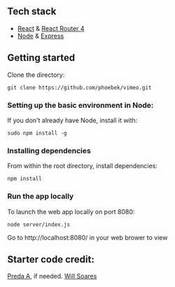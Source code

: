 ## Tech stack
* [React](https://github.com/facebook/react) & [React Router 4](https://github.com/ReactTraining/react-router)
* [Node](https://github.com/nodejs) & [Express](https://github.com/expressjs/express)


## Getting started
Clone the directory:
```
git clone https://github.com/phoebek/vimeo.git
```

### Setting up the basic environment in Node:
If you don't already have Node, install it with:
```
sudo npm install -g
```

### Installing dependencies
From within the root directory, install dependencies:
```
npm install
```
### Run the app locally
To launch the web app locally on port 8080:
```
node server/index.js
```
 Go to http://localhost:8080/ in your web brower to view

## Starter code credit:
[Preda A](https://medium.com/@Preda/getting-started-on-building-a-personal-website-with-react-b44ee93b1710), if needed.
[Will Soares](https://dev.to/willamesoares/how-to-build-an-image-carousel-with-react--24na)